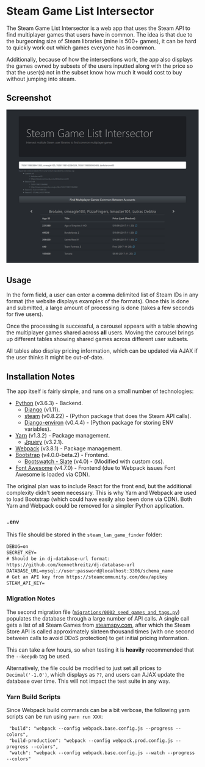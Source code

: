 # Steam Game List Intersector

The Steam Game List Intersector is a web app that uses the Steam API to find multiplayer games that users have in common.
The idea is that due to the burgeoning size of Steam libraries (mine is 500+ games), it can be hard to quickly work out
which games everyone has in common. 

Additionally, because of how the intersections work, the app also displays the games owned by subsets of the users 
inputted along with the price so that the user(s) not in the subset know how much it would cost to buy without jumping 
into steam.

## Screenshot

![Index_View](index_view2.png)

## Usage

In the form field, a user can enter a comma delimited list of Steam IDs in any format (the website displays examples of 
the formats). Once this is done and submitted, a large amount of processing is done (takes a few seconds for five users).

Once the processing is successful, a carousel appears with a table showing the multiplayer games shared across **all** users. 
Moving the carousel brings up different tables showing shared games across different user subsets.

All tables also display pricing information, which can be updated via AJAX if the user thinks it might be out-of-date. 

## Installation Notes

The app itself is fairly simple, and runs on a small number of technologies:
* [Python](https://www.python.org/) (v3.6.3) - Backend.
    * [Django](https://www.djangoproject.com/) (v1.11).
    * [steam](https://pypi.python.org/pypi/steam) (v0.8.22) - (Python package that does the Steam API calls).
    * [Django-environ](https://github.com/joke2k/django-environ) (v0.4.4) - (Python package for storing ENV variables).
* [Yarn](https://yarnpkg.com/en/) (v1.3.2) - Package management.
    * [Jquery](https://jquery.com/) (v3.2.1).
* [Webpack](https://webpack.js.org/) (v3.8.1) - Package management.
* [Bootstrap](https://getbootstrap.com/) (v4.0.0-beta.2) - Frontend.
    * [Bootswatch - Slate](https://bootswatch.com/slate/) (v4.0) - (Modified with custom css).
* [Font Awesome](http://fontawesome.io/) (v4.7.0) - Frontend (due to Webpack issues Font Awesome is loaded via CDN).

The original plan was to include React for the front end, but the additional complexity didn't seem necessary. This is 
why Yarn and Webpack are used to load Bootstrap (which could have easily also been done via CDN). Both Yarn and Webpack 
could be removed for a simpler Python application. 

### `.env` 

This file should be stored in the `steam_lan_game_finder` folder:

```
DEBUG=on
SECRET_KEY= 
# Should be in dj-database-url format: https://github.com/kennethreitz/dj-database-url
DATABASE_URL=mysql://user:password@localhost:3306/schema_name
# Get an API key from https://steamcommunity.com/dev/apikey
STEAM_API_KEY= 
```
 
### Migration Notes

The second migration file ([`migrations/0002_seed_games_and_tags.py`](https://github.com/lutrasdebtra/steam_lan_game_finder/blob/master/game_finder/migrations/0002_seed_games_and_tags.py))
populates the database through a large number of API calls. A single call gets a list of all Steam Games from 
[steamspy.com](https://steamspy.com/about), after which the Steam Store API is called approximately sixteen thousand 
times (with one second between calls to avoid DDoS protection) to get initial pricing information. 

This can take a few hours, so when testing it is **heavily** recommended that the `--keepdb` tag be used.
  
Alternatively, the file could be modified to just set all prices to `Decimal('-1.0')`, which displays as `??`, and users 
can AJAX update the database over time. This will not impact the test suite in any way. 

### Yarn Build Scripts

Since Webpack build commands can be a bit verbose, the following yarn scripts can be run using `yarn run XXX`:

```
 "build": "webpack --config webpack.base.config.js --progress --colors",
 "build-production": "webpack --config webpack.prod.config.js --progress --colors",
 "watch": "webpack --config webpack.base.config.js --watch --progress --colors"
```
